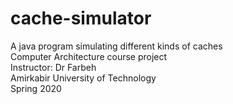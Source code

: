# cache-simulator
A java program simulating different kinds of caches  
Computer Architecture course project  
Instructor: Dr Farbeh  
Amirkabir University of Technology  
Spring 2020
